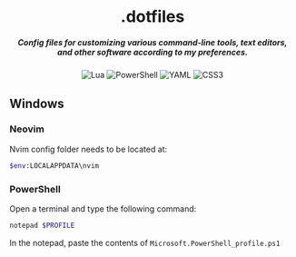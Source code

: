 <div align="center">

# .dotfiles

##### Config files for customizing various command-line tools, text editors, and other software according to my preferences. 

![Lua](https://img.shields.io/badge/lua-%232C2D72.svg?style=for-the-badge&logo=lua&logoColor=white)
![PowerShell](https://img.shields.io/badge/PowerShell-%235391FE.svg?style=for-the-badge&logo=powershell&logoColor=white)
![YAML](https://img.shields.io/badge/yaml-%23ffffff.svg?style=for-the-badge&logo=yaml&logoColor=151515)
![CSS3](https://img.shields.io/badge/css3-%231572B6.svg?style=for-the-badge&logo=css3&logoColor=white)

</div>

## Windows

### Neovim

Nvim config folder needs to be located at: 

```bash
$env:LOCALAPPDATA\nvim
```

### PowerShell

Open a terminal and type the following command:

```bash
notepad $PROFILE
```
In the notepad, paste the contents of `Microsoft.PowerShell_profile.ps1`

